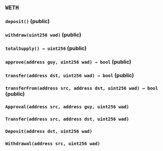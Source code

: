 ## `WETH`






### `deposit()` (public)





### `withdraw(uint256 wad)` (public)





### `totalSupply() → uint256` (public)





### `approve(address guy, uint256 wad) → bool` (public)





### `transfer(address dst, uint256 wad) → bool` (public)





### `transferFrom(address src, address dst, uint256 wad) → bool` (public)






### `Approval(address src, address guy, uint256 wad)`





### `Transfer(address src, address dst, uint256 wad)`





### `Deposit(address dst, uint256 wad)`





### `Withdrawal(address src, uint256 wad)`





